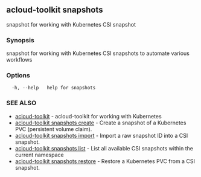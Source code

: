 ## acloud-toolkit snapshots

snapshot for working with Kubernetes CSI snapshot

### Synopsis

snapshot for working with Kubernetes CSI snapshots to automate various workflows

### Options

```
  -h, --help   help for snapshots
```

### SEE ALSO

* [acloud-toolkit](acloud-toolkit.md)	 - acloud-toolkit for working with Kubernetes
* [acloud-toolkit snapshots create](acloud-toolkit_snapshots_create.md)	 - Create a snapshot of a Kubernetes PVC (persistent volume claim).
* [acloud-toolkit snapshots import](acloud-toolkit_snapshots_import.md)	 - Import a raw snapshot ID into a CSI snapshot.
* [acloud-toolkit snapshots list](acloud-toolkit_snapshots_list.md)	 - List all available CSI snapshots within the current namespace
* [acloud-toolkit snapshots restore](acloud-toolkit_snapshots_restore.md)	 - Restore a Kubernetes PVC from a CSI snapshot.

